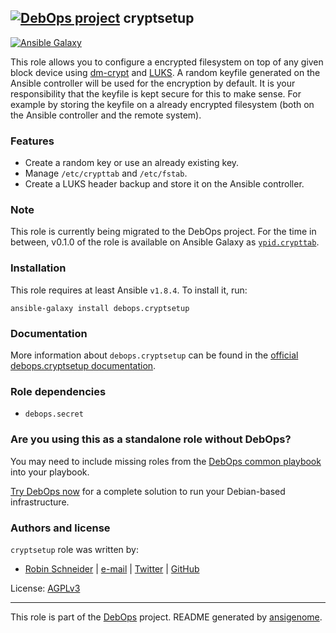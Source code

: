 ## [![DebOps project](http://debops.org/images/debops-small.png)](http://debops.org) cryptsetup

  [![Ansible Galaxy](http://img.shields.io/badge/galaxy-debops.cryptsetup-660198.svg?style=flat)](https://galaxy.ansible.com/detail#/role/4559)

This role allows you to configure a encrypted filesystem on top of any given
block device using [dm-crypt][] and [LUKS][].  A random keyfile generated on the Ansible
controller will be used for the encryption by default.  It is your
responsibility that the keyfile is kept secure for this to make sense.  For
example by storing the keyfile on a already encrypted filesystem (both on
the Ansible controller and the remote system).

[LUKS]: https://en.wikipedia.org/wiki/Linux_Unified_Key_Setup
[dm-crypt]: https://en.wikipedia.org/wiki/Dm-crypt

### Features

* Create a random key or use an already existing key.
* Manage `/etc/crypttab` and `/etc/fstab`.
* Create a LUKS header backup and store it on the Ansible controller.

### Note

This role is currently being migrated to the DebOps project.
For the time in between, v0.1.0 of the role is available on Ansible Galaxy as
[`ypid.crypttab`](https://galaxy.ansible.com/detail#/role/4559).

### Installation

This role requires at least Ansible `v1.8.4`. To install it, run:

    ansible-galaxy install debops.cryptsetup

### Documentation

More information about `debops.cryptsetup` can be found in the
[official debops.cryptsetup documentation](http://docs.debops.org/en/latest/ansible/roles/ansible-cryptsetup/docs/).


### Role dependencies

- `debops.secret`

### Are you using this as a standalone role without DebOps?

You may need to include missing roles from the [DebOps common
playbook](https://github.com/debops/debops-playbooks/blob/master/playbooks/common.yml)
into your playbook.

[Try DebOps now](https://github.com/debops/debops) for a complete solution to run your Debian-based infrastructure.





### Authors and license

`cryptsetup` role was written by:
- [Robin Schneider](http://ypid.de/) | [e-mail](mailto:ypid@riseup.net) | [Twitter](https://twitter.com/ypid) | [GitHub](https://github.com/ypid)

License: [AGPLv3](https://tldrlegal.com/license/gnu-general-public-license-v3-%28gpl-3%29)

***

This role is part of the [DebOps](http://debops.org/) project. README generated by [ansigenome](https://github.com/nickjj/ansigenome/).
